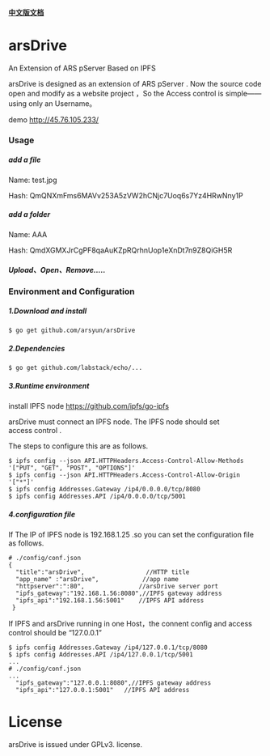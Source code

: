 #### [中文版文档](./Readme-cn.md)

# arsDrive

An Extension of ARS pServer Based on IPFS

arsDrive is designed as an extension of ARS pServer .   Now the source code  open and modify as a website project ，So the Access control is simple——using only an Username。 

demo http://45.76.105.233/

### Usage

##### add a file

Name:      test.jpg

Hash:       QmQNXmFms6MAVv253A5zVW2hCNjc7Uoq6s7Yz4HRwNny1P

##### add a folder

Name:      AAA

Hash:        QmdXGMXJrCgPF8qaAuKZpRQrhnUop1eXnDt7n9Z8QiGH5R

##### Upload、Open、Remove.....



### Environment   and Configuration

##### 1.Download and install 

```
$ go get github.com/arsyun/arsDrive
```

##### 2.Dependencies      

```
$ go get github.com/labstack/echo/... 
```

##### 3.Runtime environment  

install   IPFS node   https://github.com/ipfs/go-ipfs

arsDrive must connect an IPFS node. The IPFS node should set access control .

The steps to configure this are as follows. 

```
$ ipfs config --json API.HTTPHeaders.Access-Control-Allow-Methods '["PUT", "GET", "POST", "OPTIONS"]'
$ ipfs config --json API.HTTPHeaders.Access-Control-Allow-Origin '["*"]'
$ ipfs config Addresses.Gateway /ip4/0.0.0.0/tcp/8080
$ ipfs config Addresses.API /ip4/0.0.0.0/tcp/5001
```

##### 4.configuration file

If The IP of  IPFS node is 192.168.1.25  .so you can set the configuration file as follows.

```
# ./config/conf.json
{
  "title":"arsDrive",                 //HTTP title
  "app_name" :"arsDrive",            //app name
  "httpserver":":80",				//arsDrive server port
  "ipfs_gateway":"192.168.1.56:8080",//IPFS gateway address
  "ipfs_api":"192.168.1.56:5001"	//IPFS API address
 }
```

If IPFS and arsDrive running in one Host，the connent config and access control should be “127.0.0.1”

```
$ ipfs config Addresses.Gateway /ip4/127.0.0.1/tcp/8080
$ ipfs config Addresses.API /ip4/127.0.0.1/tcp/5001
...
# ./config/conf.json
...
  "ipfs_gateway":"127.0.0.1:8080",//IPFS gateway address
  "ipfs_api":"127.0.0.1:5001"	//IPFS API address
```



# License

arsDrive is issued under GPLv3. license. 


